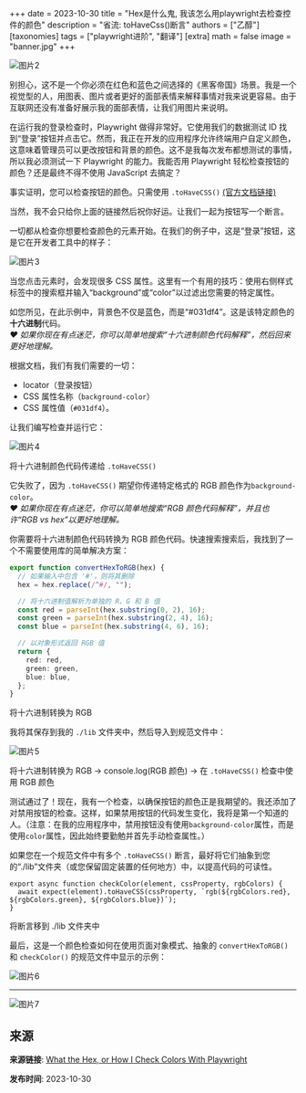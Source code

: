 +++
date = 2023-10-30
title = "Hex是什么鬼, 我该怎么用playwright去检查控件的颜色"
description = "省流: toHaveCss()断言"
authors = ["乙醇"]
[taxonomies]
tags = ["playwright进阶", "翻译"]
[extra]
math = false
image = "banner.jpg"
+++

![图片2](https://playwrightsolutions.com/content/images/2023/10/2023-10-29_11-28-26-1.jpg)

别担心，这不是一个你必须在红色和蓝色之间选择的《黑客帝国》场景。我是一个视觉型的人，用图表、图片或者更好的面部表情来解释事情对我来说更容易。由于互联网还没有准备好展示我的面部表情，让我们用图片来说明。

在运行我的登录检查时，Playwright 做得非常好。它使用我们的数据测试 ID 找到“登录”按钮并点击它。然而，我正在开发的应用程序允许终端用户自定义颜色，这意味着管理员可以更改按钮和背景的颜色。这不是我每次发布都想测试的事情，所以我必须测试一下 Playwright 的能力。我能否用 Playwright 轻松检查按钮的颜色？还是最终不得不使用 JavaScript 去搞定？

事实证明，您可以检查按钮的颜色。只需使用 `.toHaveCSS()` [(官方文档链接)](https://playwright.dev/docs/api/class-locatorassertions#locator-assertions-to-have-css)

当然，我不会只给你上面的链接然后祝你好运。让我们一起为按钮写一个断言。

一切都从检查你想要检查颜色的元素开始。在我们的例子中，这是“登录”按钮，这是它在开发者工具中的样子：

![图片3](https://playwrightsolutions.com/content/images/2023/10/2023-10-29_12-01-45.jpg)

当您点击元素时，会发现很多 CSS 属性。这里有一个有用的技巧：使用右侧样式标签中的搜索框并输入“background”或“color”以过滤出您需要的特定属性。

如您所见，在此示例中，背景色不仅是蓝色，而是“#031df4”。这是该特定颜色的**十六进制**代码。  
_❤️ 如果你现在有点迷茫，你可以简单地搜索“十六进制颜色代码解释”，然后回来更好地理解。_

根据文档，我们有我们需要的一切：

- locator（登录按钮）
- CSS 属性名称（`background-color`）
- CSS 属性值（`#031df4`）。

让我们编写检查并运行它：

![图片4](https://playwrightsolutions.com/content/images/2023/10/2023-10-29_13-29-33.jpg)

将十六进制颜色代码传递给 `.toHaveCSS()`

它失败了，因为 `.toHaveCSS()` 期望你传递特定格式的 RGB 颜色作为`background-color`。  
_❤️ 如果你现在有点迷茫，你可以简单地搜索“RGB 颜色代码解释”，并且也许“RGB vs hex”以更好地理解。_

你需要将十六进制颜色代码转换为 RGB 颜色代码。快速搜索搜索后，我找到了一个不需要使用库的简单解决方案：

```typescript
export function convertHexToRGB(hex) {
  // 如果输入中包含 '#'，则将其删除
  hex = hex.replace(/^#/, "");

  // 将十六进制值解析为单独的 R、G 和 B 值
  const red = parseInt(hex.substring(0, 2), 16);
  const green = parseInt(hex.substring(2, 4), 16);
  const blue = parseInt(hex.substring(4, 6), 16);

  // 以对象形式返回 RGB 值
  return {
    red: red,
    green: green,
    blue: blue,
  };
}
```

将十六进制转换为 RGB

我将其保存到我的 `./lib` 文件夹中，然后导入到规范文件中：

![图片5](https://playwrightsolutions.com/content/images/2023/10/2023-10-29_13-25-50.jpg)

将十六进制转换为 RGB -> console.log(RGB 颜色) -> 在 `.toHaveCSS()` 检查中使用 RGB 颜色

测试通过了！现在，我有一个检查，以确保按钮的颜色正是我期望的。我还添加了对禁用按钮的检查。这样，如果禁用按钮的代码发生变化，我将是第一个知道的人。（注意：在我的应用程序中，禁用按钮没有使用`background-color`属性，而是使用`color`属性，因此始终要勤勉并首先手动检查属性。）

如果您在一个规范文件中有多个 `.toHaveCSS()` 断言，最好将它们抽象到您的“./lib”文件夹（或您保留固定装置的任何地方）中，以提高代码的可读性。

```
export async function checkColor(element, cssProperty, rgbColors) {
  await expect(element).toHaveCSS(cssProperty, `rgb(${rgbColors.red}, ${rgbColors.green}, ${rgbColors.blue})`);
}
```

将断言移到 ./lib 文件夹中

最后，这是一个颜色检查如何在使用页面对象模式、抽象的 `convertHexToRGB()` 和 `checkColor()` 的规范文件中显示的示例：

![图片6](https://playwrightsolutions.com/content/images/2023/10/2023-10-29_13-37-29.jpg)

---

![图片7](https://playwrightsolutions.com/content/images/2023/10/checkingcolor.png)

## 来源

**来源链接**: [What the Hex, or How I Check Colors With Playwright](https://playwrightsolutions.com/what-the-hex-or-how-i-check-colors-with-playwright/)

**发布时间**: 2023-10-30
